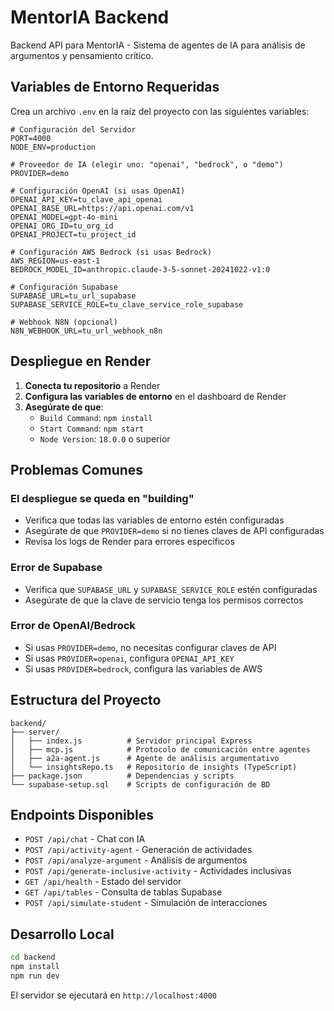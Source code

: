 # MentorIA Backend

Backend API para MentorIA - Sistema de agentes de IA para análisis de argumentos y pensamiento crítico.

## Variables de Entorno Requeridas

Crea un archivo `.env` en la raíz del proyecto con las siguientes variables:

```env
# Configuración del Servidor
PORT=4000
NODE_ENV=production

# Proveedor de IA (elegir uno: "openai", "bedrock", o "demo")
PROVIDER=demo

# Configuración OpenAI (si usas OpenAI)
OPENAI_API_KEY=tu_clave_api_openai
OPENAI_BASE_URL=https://api.openai.com/v1
OPENAI_MODEL=gpt-4o-mini
OPENAI_ORG_ID=tu_org_id
OPENAI_PROJECT=tu_project_id

# Configuración AWS Bedrock (si usas Bedrock)
AWS_REGION=us-east-1
BEDROCK_MODEL_ID=anthropic.claude-3-5-sonnet-20241022-v1:0

# Configuración Supabase
SUPABASE_URL=tu_url_supabase
SUPABASE_SERVICE_ROLE=tu_clave_service_role_supabase

# Webhook N8N (opcional)
N8N_WEBHOOK_URL=tu_url_webhook_n8n
```

## Despliegue en Render

1. **Conecta tu repositorio** a Render
2. **Configura las variables de entorno** en el dashboard de Render
3. **Asegúrate de que**:
   - `Build Command`: `npm install`
   - `Start Command`: `npm start`
   - `Node Version`: `18.0.0` o superior

## Problemas Comunes

### El despliegue se queda en "building"

- Verifica que todas las variables de entorno estén configuradas
- Asegúrate de que `PROVIDER=demo` si no tienes claves de API configuradas
- Revisa los logs de Render para errores específicos

### Error de Supabase

- Verifica que `SUPABASE_URL` y `SUPABASE_SERVICE_ROLE` estén configuradas
- Asegúrate de que la clave de servicio tenga los permisos correctos

### Error de OpenAI/Bedrock

- Si usas `PROVIDER=demo`, no necesitas configurar claves de API
- Si usas `PROVIDER=openai`, configura `OPENAI_API_KEY`
- Si usas `PROVIDER=bedrock`, configura las variables de AWS

## Estructura del Proyecto

```
backend/
├── server/
│   ├── index.js          # Servidor principal Express
│   ├── mcp.js            # Protocolo de comunicación entre agentes
│   ├── a2a-agent.js      # Agente de análisis argumentativo
│   └── insightsRepo.ts   # Repositorio de insights (TypeScript)
├── package.json          # Dependencias y scripts
└── supabase-setup.sql    # Scripts de configuración de BD
```

## Endpoints Disponibles

- `POST /api/chat` - Chat con IA
- `POST /api/activity-agent` - Generación de actividades
- `POST /api/analyze-argument` - Análisis de argumentos
- `POST /api/generate-inclusive-activity` - Actividades inclusivas
- `GET /api/health` - Estado del servidor
- `GET /api/tables` - Consulta de tablas Supabase
- `POST /api/simulate-student` - Simulación de interacciones

## Desarrollo Local

```bash
cd backend
npm install
npm run dev
```

El servidor se ejecutará en `http://localhost:4000`
